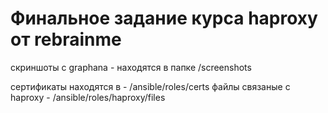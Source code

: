 # Финальное задание курса haproxy от rebrainme
скриншоты с graphana - находятся в папке /screenshots

сертификаты находятся в - /ansible/roles/certs
файлы связаные с haproxy - /ansible/roles/haproxy/files
